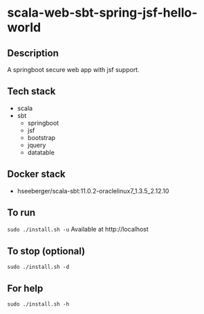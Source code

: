 # scala-web-sbt-spring-jsf-hello-world

## Description
A springboot secure web app with jsf support.

## Tech stack
- scala
- sbt
  - springboot
  - jsf
  - bootstrap
  - jquery
  - datatable

## Docker stack
- hseeberger/scala-sbt:11.0.2-oraclelinux7_1.3.5_2.12.10

## To run
`sudo ./install.sh -u`
Available at http://localhost

## To stop (optional)
`sudo ./install.sh -d`

## For help
`sudo ./install.sh -h`

